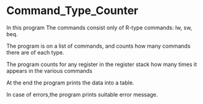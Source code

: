 # Command_Type_Counter
In this program The commands consist only of R-type commands: lw, sw, beq.

The program is on a list of commands, and counts how many commands there are of each type.

The program counts for any register in the register stack how many times it appears in the various commands

At the end the program prints the data into a table.

In case of errors,the program prints suitable error message.
